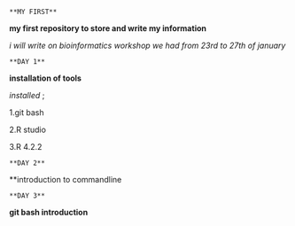     **MY FIRST**
     
**my first  repository to store and write my information**

*i will write on bioinformatics workshop we had from 23rd  to 27th of january*

    **DAY 1**
     
**installation of tools**

*installed* ;

1.git bash

2.R studio

3.R 4.2.2

    **DAY 2**
    
**introduction to commandline 

    **DAY 3**
    
**git  bash introduction**

